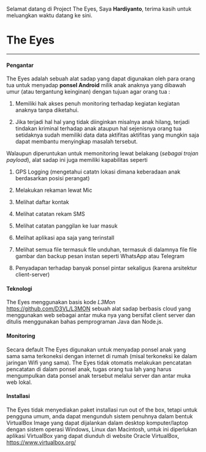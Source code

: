 Selamat datang di Project The Eyes, Saya **Hardiyanto**, terima kasih untuk meluangkan waktu datang ke sini.

# The Eyes

---

#### Pengantar

The Eyes adalah sebuah alat sadap yang dapat digunakan oleh para orang tua untuk menyadap **ponsel Android** milik anak anaknya yang dibawah umur (atau tergantung keinginan) dengan tujuan agar orang tua : 

1. Memiliki hak akses penuh monitoring terhadap kegiatan kegiatan anaknya tanpa diketahui. 

2. Jika terjadi hal hal yang tidak diinginkan misalnya anak hilang, terjadi tindakan kriminal terhadap anak ataupun hal sejenisnya orang tua setidaknya sudah memiliki data data aktifitas aktifitas yang mungkin saja dapat membantu menyingkap masalah tersebut.

Walaupun diperuntukan untuk memonitoring lewat belakang (*sebagai trojan payload*), alat sadap ini juga memiliki kapabilitas seperti

1. GPS Logging (mengetahui catatn lokasi dimana keberadaan anak berdasarkan posisi perangat)

2. Melakukan rekaman lewat Mic

3. Melihat daftar kontak

4. Melihat catatan rekam SMS

5. Melihat catatan panggilan ke luar masuk

6. Melihat aplikasi apa saja yang terinstall

7. Melihat semua file termasuk file unduhan, termasuk di dalamnya file file gambar dan backup pesan instan seperti WhatsApp atau Telegram

8. Penyadapan terhadap banyak ponsel pintar sekaligus (karena arsitektur client-server)

#### Teknologi

The Eyes menggunakan basis kode *L3Mon* https://github.com/D3VL/L3MON sebuah alat sadap berbasis cloud yang menggunakan web sebagai antar muka nya yang bersifat client server dan ditulis menggunakan bahas pemprograman Java dan Node.js. 

#### Monitoring

Secara default The Eyes digunakan untuk menyadap ponsel anak yang sama sama terkoneksi dengan internet di rumah (misal terkoneksi ke dalam jaringan Wifi yang sama). The Eyes tidak otomatis melakukan pencatatan pencatatan di dalam ponsel anak, tugas orang tua lah yang harus mengumpulkan data ponsel anak tersebut melalui server dan antar muka web lokal. 

#### Installasi

The Eyes tidak menyediakan paket installasi run out of the box, tetapi untuk pengguna umum, anda dapat mengunduh sistem penuhnya dalam bentuk VirtualBox Image yang dapat dijalankan dalam desktop komputer/laptop dengan sistem operasi Windows, Linux dan Macintosh, untuk ini diperlukan aplikasi VirtualBox yang dapat diunduh di website Oracle VirtualBox,  https://www.virtualbox.org/

